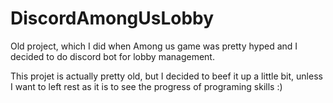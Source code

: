 # DiscordAmongUsLobby
Old project, which I did when Among us game was pretty hyped and I decided to do discord bot for lobby management.

This projet is actually pretty old, but I decided to beef it up a little bit, unless I want to left rest as it is to see the progress of programing skills :)
